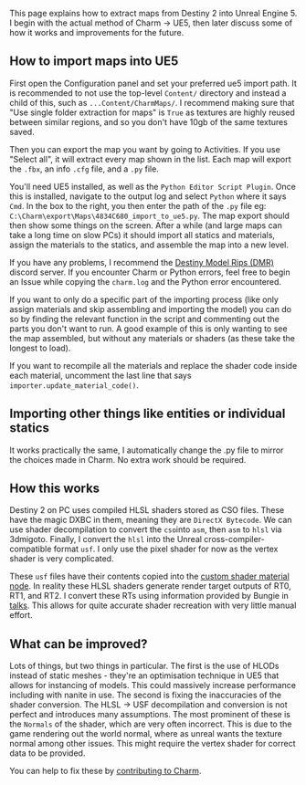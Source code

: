 This page explains how to extract maps from Destiny 2 into Unreal Engine 5. I begin with the actual method of Charm -> UE5, then later discuss some of how it works and improvements for the future.

## How to import maps into UE5

First open the Configuration panel and set your preferred ue5 import path. It is recommended to not use the top-level `Content/` directory and instead a child of this, such as `...Content/CharmMaps/`. I recommend making sure that "Use single folder extraction for maps" is `True` as textures are highly reused between similar regions, and so you don't have 10gb of the same textures saved.

Then you can export the map you want by going to Activities. If you use "Select all", it will extract every map shown in the list. Each map will export the `.fbx`, an info `.cfg` file, and a `.py` file.

You'll need UE5 installed, as well as the `Python Editor Script Plugin`. Once this is installed, navigate to the output log and select `Python` where it says `Cmd`. In the box to the right, you then enter the path of the `.py` file eg: `C:\Charm\export\Maps\4834C680_import_to_ue5.py`. The map export should then show some things on the screen. After a while (and large maps can take a long time on slow PCs) it should import all statics and materials, assign the materials to the statics, and assemble the map into a new level.

If you have any problems, I recommend the [Destiny Model Rips (DMR)](https://discord.gg/RRbYsaC4h6) discord server. If you encounter Charm or Python errors, feel free to begin an Issue while copying the `charm.log` and the Python error encountered.

If you want to only do a specific part of the importing process (like only assign materials and skip assembling and importing the model) you can do so by finding the relevant function in the script and commenting out the parts you don't want to run. A good example of this is only wanting to see the map assembled, but without any materials or shaders (as these take the longest to load).

If you want to recompile all the materials and replace the shader code inside each material, uncomment the last line that says `importer.update_material_code()`.

## Importing other things like entities or individual statics

It works practically the same, I automatically change the .py file to mirror the choices made in Charm. No extra work should be required.

## How this works

Destiny 2 on PC uses compiled HLSL shaders stored as CSO files. These have the magic DXBC in them, meaning they are `DirectX Bytecode`. We can use shader decompilation to convert the `cso`into `asm`, then `asm` to `hlsl` via 3dmigoto. Finally, I convert the `hlsl` into the Unreal cross-compiler-compatible format `usf`. I only use the pixel shader for now as the vertex shader is very complicated.

These `usf` files have their contents copied into the [custom shader material node](https://docs.unrealengine.com/4.27/en-US/RenderingAndGraphics/Materials/ExpressionReference/Custom/). In reality these HLSL shaders generate render target outputs of RT0, RT1, and RT2. I convert these RTs using information provided by Bungie in [talks](https://ubm-twvideo01.s3.amazonaws.com/o1/vault/gdc2018/presentations/Haraux_Alexis_Hawbaker_Nate_Translating_Art_Into_Technology.pdf). This allows for quite accurate shader recreation with very little manual effort.

## What can be improved?

Lots of things, but two things in particular. 
The first is the use of HLODs instead of static meshes - they're an optimisation technique in UE5 that allows for instancing of models. This could massively increase performance including with nanite in use.
The second is fixing the inaccuracies of the shader conversion. The HLSL -> USF decompilation and conversion is not perfect and introduces many assumptions. The most prominent of these is the `Normals` of the shader, which are very often incorrect. This is due to the game rendering out the world normal, where as unreal wants the texture normal among other issues. This might require the vertex shader for correct data to be provided.

You can help to fix these by [contributing to Charm](https://github.com/MontagueM/Charm/wiki/Charm-Development).